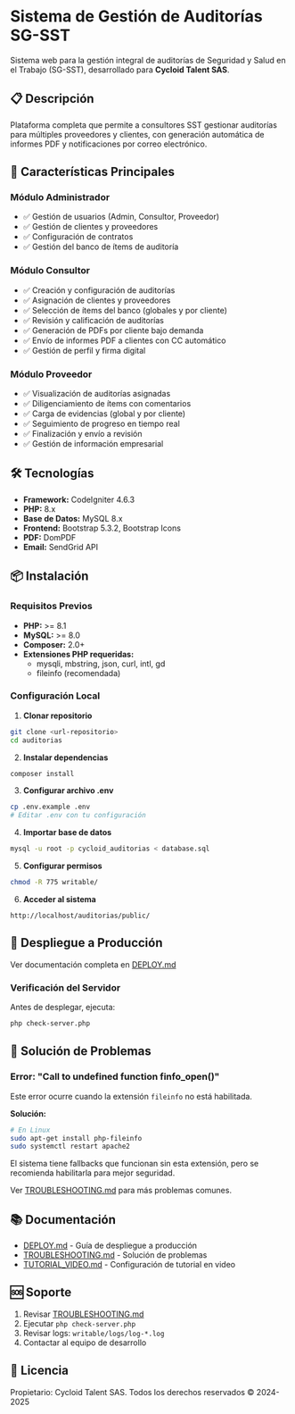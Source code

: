 # Sistema de Gestión de Auditorías SG-SST

Sistema web para la gestión integral de auditorías de Seguridad y Salud en el Trabajo (SG-SST), desarrollado para **Cycloid Talent SAS**.

## 📋 Descripción

Plataforma completa que permite a consultores SST gestionar auditorías para múltiples proveedores y clientes, con generación automática de informes PDF y notificaciones por correo electrónico.

## 🚀 Características Principales

### Módulo Administrador
- ✅ Gestión de usuarios (Admin, Consultor, Proveedor)
- ✅ Gestión de clientes y proveedores
- ✅ Configuración de contratos
- ✅ Gestión del banco de ítems de auditoría

### Módulo Consultor
- ✅ Creación y configuración de auditorías
- ✅ Asignación de clientes y proveedores
- ✅ Selección de ítems del banco (globales y por cliente)
- ✅ Revisión y calificación de auditorías
- ✅ Generación de PDFs por cliente bajo demanda
- ✅ Envío de informes PDF a clientes con CC automático
- ✅ Gestión de perfil y firma digital

### Módulo Proveedor
- ✅ Visualización de auditorías asignadas
- ✅ Diligenciamiento de ítems con comentarios
- ✅ Carga de evidencias (global y por cliente)
- ✅ Seguimiento de progreso en tiempo real
- ✅ Finalización y envío a revisión
- ✅ Gestión de información empresarial

## 🛠️ Tecnologías

- **Framework:** CodeIgniter 4.6.3
- **PHP:** 8.x
- **Base de Datos:** MySQL 8.x
- **Frontend:** Bootstrap 5.3.2, Bootstrap Icons
- **PDF:** DomPDF
- **Email:** SendGrid API

## 📦 Instalación

### Requisitos Previos
- **PHP:** >= 8.1
- **MySQL:** >= 8.0
- **Composer:** 2.0+
- **Extensiones PHP requeridas:**
  - mysqli, mbstring, json, curl, intl, gd
  - fileinfo (recomendada)

### Configuración Local

1. **Clonar repositorio**
```bash
git clone <url-repositorio>
cd auditorias
```

2. **Instalar dependencias**
```bash
composer install
```

3. **Configurar archivo .env**
```bash
cp .env.example .env
# Editar .env con tu configuración
```

4. **Importar base de datos**
```bash
mysql -u root -p cycloid_auditorias < database.sql
```

5. **Configurar permisos**
```bash
chmod -R 775 writable/
```

6. **Acceder al sistema**
```
http://localhost/auditorias/public/
```

## 🚀 Despliegue a Producción

Ver documentación completa en [DEPLOY.md](DEPLOY.md)

### Verificación del Servidor

Antes de desplegar, ejecuta:
```bash
php check-server.php
```

## 🐛 Solución de Problemas

### Error: "Call to undefined function finfo_open()"

Este error ocurre cuando la extensión `fileinfo` no está habilitada.

**Solución:**
```bash
# En Linux
sudo apt-get install php-fileinfo
sudo systemctl restart apache2
```

El sistema tiene fallbacks que funcionan sin esta extensión, pero se recomienda habilitarla para mejor seguridad.

Ver [TROUBLESHOOTING.md](TROUBLESHOOTING.md) para más problemas comunes.

## 📚 Documentación

- [DEPLOY.md](DEPLOY.md) - Guía de despliegue a producción
- [TROUBLESHOOTING.md](TROUBLESHOOTING.md) - Solución de problemas
- [TUTORIAL_VIDEO.md](TUTORIAL_VIDEO.md) - Configuración de tutorial en video

## 🆘 Soporte

1. Revisar [TROUBLESHOOTING.md](TROUBLESHOOTING.md)
2. Ejecutar `php check-server.php`
3. Revisar logs: `writable/logs/log-*.log`
4. Contactar al equipo de desarrollo

## 📝 Licencia

Propietario: Cycloid Talent SAS. Todos los derechos reservados © 2024-2025
